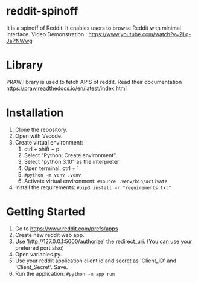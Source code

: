 # reddit-spinoff
It is a spinoff of Reddit. It enables users to browse Reddit with minimal interface. 
Video Demonstration : https://www.youtube.com/watch?v=2Lq-JaPNWwg

# Library
PRAW library is used to fetch APIS of reddit. Read their documentation https://praw.readthedocs.io/en/latest/index.html

# Installation
1. Clone the repository.
2. Open with Vscode.
3. Create virtual environment:
    1. ctrl + shift + p
    2. Select "Python: Create environment".
    3. Select "python 3.10" as the interpreter
    4. Open terminal: ctrl + `
    5. ```#python -m venv .venv```
    6. Activate virtual environment: ```#source .venv/bin/activate```
4. Install the requirements: ```#pip3 install -r "requirements.txt"```

# Getting Started
1. Go to https://www.reddit.com/prefs/apps
2. Create new reddit web app.
3. Use 'http://127.0.0.1:5000/authorize' the redirect_uri. (You can use your preferred port also)
4. Open variables.py. 
5. Use your reddit application client id and secret as 'Client_ID' and 'Client_Secret'. Save.
6. Run the application: ```#python -m app run```